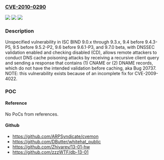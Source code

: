 ### [CVE-2010-0290](https://cve.mitre.org/cgi-bin/cvename.cgi?name=CVE-2010-0290)
![](https://img.shields.io/static/v1?label=Product&message=n%2Fa&color=blue)
![](https://img.shields.io/static/v1?label=Version&message=%3D%20n%2Fa%20&color=brighgreen)
![](https://img.shields.io/static/v1?label=Vulnerability&message=n%2Fa&color=brighgreen)

### Description

Unspecified vulnerability in ISC BIND 9.0.x through 9.3.x, 9.4 before 9.4.3-P5, 9.5 before 9.5.2-P2, 9.6 before 9.6.1-P3, and 9.7.0 beta, with DNSSEC validation enabled and checking disabled (CD), allows remote attackers to conduct DNS cache poisoning attacks by receiving a recursive client query and sending a response that contains (1) CNAME or (2) DNAME records, which do not have the intended validation before caching, aka Bug 20737. NOTE: this vulnerability exists because of an incomplete fix for CVE-2009-4022.

### POC

#### Reference
No PoCs from references.

#### Github
- https://github.com/ARPSyndicate/cvemon
- https://github.com/DButter/whitehat_public
- https://github.com/Zhivarev/13-01-hw
- https://github.com/zzzWTF/db-13-01

